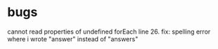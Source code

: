 # bugs
cannot read properties of undefined forEach line 26. fix: spelling error where i wrote "answer" instead of "answers"